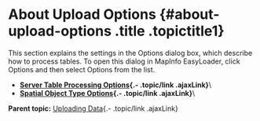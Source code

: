 About Upload Options {#about-upload-options .title .topictitle1}
====================

<div class="body conbody">

This section explains the settings in the <span class="keyword wintitle">Options</span> dialog box, which describe how to process tables. To open this dialog in MapInfo EasyLoader, click <span class="ph uicontrol">Options</span> and then select <span class="ph uicontrol">Options</span> from the list.

</div>

<div class="related-links" functx="http://www.functx.com">

<div class="related-links-title">

</div>

-   **[Server Table Processing Options](guide/uploading/../../guide/uploading/servertableprocessingoptions.html){.- .topic/link .ajaxLink}**\
-   **[Spatial Object Type Options](guide/uploading/../../guide/uploading/spatialobjectypeoptions.html){.- .topic/link .ajaxLink}**\

<div class="familylinks">

<div class="parentlink">

**Parent topic:** [Uploading Data](guide/uploading/../../guide/uploading/chapteruploading.html){.- .topic/link .ajaxLink}

</div>

</div>

</div>
